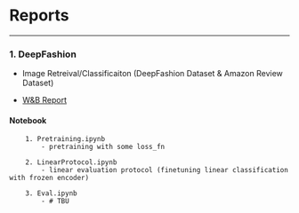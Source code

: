 # Reports

-----
### 1. DeepFashion
- Image Retreival/Classificaiton (DeepFashion Dataset & Amazon Review Dataset) 
* [W&B Report](https://wandb.ai/33h002/DeepFashion-public/reports/Copy-of-DeepFashion-Report--VmlldzozOTYzODI4)

#### Notebook
```
    1. Pretraining.ipynb
        - pretraining with some loss_fn
    
    2. LinearProtocol.ipynb
        - linear evaluation protocol (finetuning linear classification with frozen encoder)

    3. Eval.ipynb
        - # TBU
```
